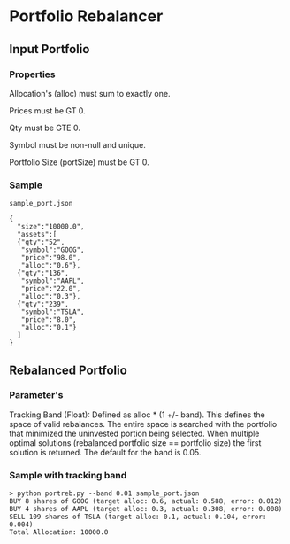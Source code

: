 # Portfolio Rebalancer


## Input Portfolio

### Properties

Allocation's (alloc) must sum to exactly one.

Prices must be GT 0.

Qty must be GTE 0.

Symbol must be non-null and unique.

Portfolio Size (portSize) must be GT 0.

### Sample

`sample_port.json`

```
{
  "size":"10000.0",
  "assets":[
  {"qty":"52",
   "symbol":"GOOG",
   "price":"98.0",
   "alloc":"0.6"},
  {"qty":"136",
   "symbol":"AAPL",
   "price":"22.0",
   "alloc":"0.3"},
  {"qty":"239",
   "symbol":"TSLA",
   "price":"8.0",
   "alloc":"0.1"}
  ]
}
```

## Rebalanced Portfolio

### Parameter's

Tracking Band (Float): Defined as alloc * (1 +/- band). This defines the space of valid rebalances. The entire space is searched with the portfolio that minimized the uninvested portion being selected. When multiple optimal solutions (rebalanced portfolio size == portfolio size) the first solution is returned. The default for the band is 0.05.

### Sample with tracking band

```
> python portreb.py --band 0.01 sample_port.json
BUY 8 shares of GOOG (target alloc: 0.6, actual: 0.588, error: 0.012)
BUY 4 shares of AAPL (target alloc: 0.3, actual: 0.308, error: 0.008)
SELL 109 shares of TSLA (target alloc: 0.1, actual: 0.104, error: 0.004)
Total Allocation: 10000.0
```
